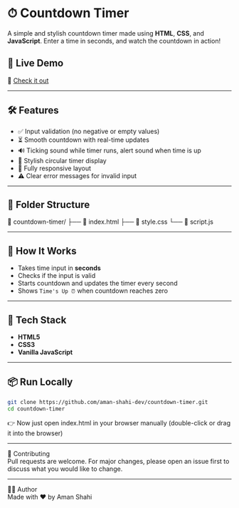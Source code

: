 # ⏱ Countdown Timer 

A simple and stylish countdown timer made using **HTML**, **CSS**, and **JavaScript**. Enter a time in seconds, and watch the countdown in action!

## 🚀 Live Demo

🔗 [Check it out](https://aman-shahi-dev.github.io/countdown-timer/)

---

## 🛠 Features

- ✅ Input validation (no negative or empty values)
- ⏳ Smooth countdown with real-time updates
- 🔊 Ticking sound while timer runs, alert sound when time is up
- 🎯 Stylish circular timer display
- 📱 Fully responsive layout
- ⚠️ Clear error messages for invalid input

---

## 📂 Folder Structure

📁 countdown-timer/
├── 📄 index.html
├── 📄 style.css
└── 📄 script.js

---

## 🧠 How It Works

- Takes time input in **seconds**
- Checks if the input is valid
- Starts countdown and updates the timer every second
- Shows `Time's Up ⏰` when countdown reaches zero

---

## 🧰 Tech Stack

- **HTML5**
- **CSS3**
- **Vanilla JavaScript**

---

## 📦 Run Locally

```bash
git clone https://github.com/aman-shahi-dev/countdown-timer.git
cd countdown-timer
```
👉 Now just open index.html in your browser manually (double-click or drag it into the browser)

---

🤝 Contributing<br>Pull requests are welcome. For major changes, please open an issue first to discuss what you would like to change.

---

🙋‍♂️ Author<br>Made with ❤️ by Aman Shahi
